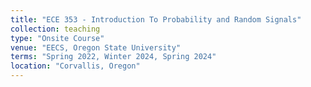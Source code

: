 ```yaml
---
title: "ECE 353 - Introduction To Probability and Random Signals"
collection: teaching
type: "Onsite Course"
venue: "EECS, Oregon State University"
terms: "Spring 2022, Winter 2024, Spring 2024"
location: "Corvallis, Oregon"
---
```

